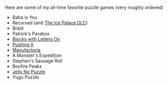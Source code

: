 Here are some of my all-time favorite puzzle games (very roughly ordered)

- Baba is You
- Recursed (and [The Ice Palace DLC](https://recursed-ice-palace.github.io/about/))
- Braid
- Patrick's Parabox
- [Blocks with Letters On](http://www.kongregate.com/games/morpheme/blocks-with-letters-on)
- [Pushing It](https://www.puzzlescript.net/play.html?p=2fe3172d2b9fe684977d184f1b6226d5)
- [Manufactoria](http://pleasingfungus.com/Manufactoria/)
- A Monster's Expedition
- Stephen's Sausage Roll
- Bonfire Peaks
- [Jelly No Puzzle](http://heated.github.io/jelly)
- Yugo Puzzle

<!--

### Shorter games

- Monument Valley, Monument Valley 2 (half art/half game, very easy)
- [Marbles](http://marblespuzzle.com/)
- Corrypt
- [So Broken](https://coreymartin.itch.io/sobroken)
- [Chicken Chicken Crocodisles](https://pancelor.itch.io/chickenswamp)
- [Sokogoban](https://www.puzzlescript.net/play.html?p=8726ac1f3addfe42cc527c2217b848e8)

### Unfinished...
- [Vertebrae](https://draxes.itch.io/vertebrae).  Great game, but "back breaking difficulty"

    FOR FULL LIST SEE
    /Users/jeffwu/Dropbox/notes/life/lists/games.md

To play:
- Deadly rooms of death
- Portal 2
- English Country Tune
- Factorio
- hana no puzzle
- splice
- antichamber
- opus magnum?
-->
